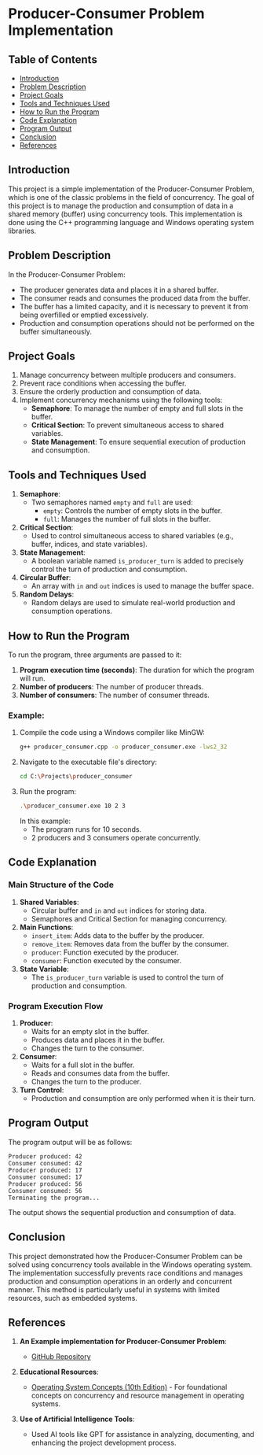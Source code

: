 # Producer-Consumer Problem Implementation
## Table of Contents
- [Introduction](#introduction)
- [Problem Description](#problem-description)
- [Project Goals](#project-goals)
- [Tools and Techniques Used](#tools-and-techniques-used)
- [How to Run the Program](#how-to-run-the-program)
- [Code Explanation](#code-explanation)
- [Program Output](#program-output)
- [Conclusion](#conclusion)
- [References](#references)
  
## Introduction
This project is a simple implementation of the Producer-Consumer Problem, which is one of the classic problems in the field of concurrency. The goal of this project is to manage the production and consumption of data in a shared memory (buffer) using concurrency tools. This implementation is done using the C++ programming language and Windows operating system libraries.

## Problem Description
In the Producer-Consumer Problem:
- The producer generates data and places it in a shared buffer.
- The consumer reads and consumes the produced data from the buffer.
- The buffer has a limited capacity, and it is necessary to prevent it from being overfilled or emptied excessively.
- Production and consumption operations should not be performed on the buffer simultaneously.

## Project Goals
1. Manage concurrency between multiple producers and consumers.
2. Prevent race conditions when accessing the buffer.
3. Ensure the orderly production and consumption of data.
4. Implement concurrency mechanisms using the following tools:
   - **Semaphore**: To manage the number of empty and full slots in the buffer.
   - **Critical Section**: To prevent simultaneous access to shared variables.
   - **State Management**: To ensure sequential execution of production and consumption.

## Tools and Techniques Used
1. **Semaphore**:
   - Two semaphores named `empty` and `full` are used:
     - `empty`: Controls the number of empty slots in the buffer.
     - `full`: Manages the number of full slots in the buffer.
2. **Critical Section**:
   - Used to control simultaneous access to shared variables (e.g., buffer, indices, and state variables).
3. **State Management**:
   - A boolean variable named `is_producer_turn` is added to precisely control the turn of production and consumption.
4. **Circular Buffer**:
   - An array with `in` and `out` indices is used to manage the buffer space.
5. **Random Delays**:
   - Random delays are used to simulate real-world production and consumption operations.

## How to Run the Program
To run the program, three arguments are passed to it:
1. **Program execution time (seconds)**: The duration for which the program will run.
2. **Number of producers**: The number of producer threads.
3. **Number of consumers**: The number of consumer threads.

### Example:
1. Compile the code using a Windows compiler like MinGW:
   ```bash
   g++ producer_consumer.cpp -o producer_consumer.exe -lws2_32
   ```
2. Navigate to the executable file's directory:
   ```bash
   cd C:\Projects\producer_consumer
   ```
3. Run the program:
   ```bash
   .\producer_consumer.exe 10 2 3
   ```
   In this example:
   - The program runs for 10 seconds.
   - 2 producers and 3 consumers operate concurrently.

## Code Explanation
### Main Structure of the Code
1. **Shared Variables**:
   - Circular buffer and `in` and `out` indices for storing data.
   - Semaphores and Critical Section for managing concurrency.
2. **Main Functions**:
   - `insert_item`: Adds data to the buffer by the producer.
   - `remove_item`: Removes data from the buffer by the consumer.
   - `producer`: Function executed by the producer.
   - `consumer`: Function executed by the consumer.
3. **State Variable**:
   - The `is_producer_turn` variable is used to control the turn of production and consumption.

### Program Execution Flow
1. **Producer**:
   - Waits for an empty slot in the buffer.
   - Produces data and places it in the buffer.
   - Changes the turn to the consumer.
2. **Consumer**:
   - Waits for a full slot in the buffer.
   - Reads and consumes data from the buffer.
   - Changes the turn to the producer.
3. **Turn Control**:
   - Production and consumption are only performed when it is their turn.

## Program Output
The program output will be as follows:
```
Producer produced: 42
Consumer consumed: 42
Producer produced: 17
Consumer consumed: 17
Producer produced: 56
Consumer consumed: 56
Terminating the program...
```
The output shows the sequential production and consumption of data.

## Conclusion
This project demonstrated how the Producer-Consumer Problem can be solved using concurrency tools available in the Windows operating system. The implementation successfully prevents race conditions and manages production and consumption operations in an orderly and concurrent manner. This method is particularly useful in systems with limited resources, such as embedded systems.

## References
1. **An Example implementation for Producer-Consumer Problem**:
   - [GitHub Repository](https://github.com/forestLoop/Learning-EI338/blob/master/Project-5-2/buffer.c)

2. **Educational Resources**:
   - [Operating System Concepts (10th Edition)](https://www.os-book.com/OS10/slide-dir/) - For foundational concepts on concurrency and resource management in operating systems.

3. **Use of Artificial Intelligence Tools**:
   - Used AI tools like GPT for assistance in analyzing, documenting, and enhancing the project development process.

